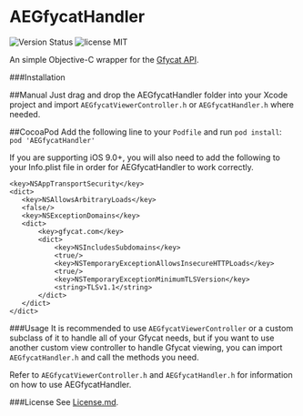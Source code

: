 AEGfycatHandler
===============
![Version Status](http://img.shields.io/cocoapods/v/AEGfycatHandler.png)       ![license MIT](http://img.shields.io/badge/license-MIT-orange.png)


An simple Objective-C wrapper for the [Gfycat API](http://gfycat.com/api).

###Installation

##Manual
Just drag and drop the AEGfycatHandler folder into your Xcode project and import `AEGfycatViewerController.h` or `AEGfycatHandler.h` where needed.

##CocoaPod
Add the following line to your `Podfile` and run `pod install`:
`pod 'AEGfycatHandler'`

If you are supporting iOS 9.0+, you will also need to add the following to your Info.plist file in order for AEGfycatHandler to work correctly.

```
<key>NSAppTransportSecurity</key>
<dict>
   <key>NSAllowsArbitraryLoads</key>
   <false/>
   <key>NSExceptionDomains</key>
   <dict>
       <key>gfycat.com</key>
       <dict>
           <key>NSIncludesSubdomains</key>
           <true/>
           <key>NSTemporaryExceptionAllowsInsecureHTTPLoads</key>
           <true/>
           <key>NSTemporaryExceptionMinimumTLSVersion</key>
           <string>TLSv1.1</string>
       </dict>
   </dict>
</dict>
```


###Usage
It is recommended to use `AEGfycatViewerController` or a custom subclass of it to handle all of your Gfycat needs, but if you want to use another custom view controller to handle Gfycat viewing, you can import `AEGfycatHandler.h` and call the methods you need.

Refer to `AEGfycatViewerController.h` and `AEGfycatHandler.h` for information on how to use AEGfycatHandler.

###License
See [License.md](https://github.com/akeaswaran/AEGfycatHandler/blob/master/License.md).
